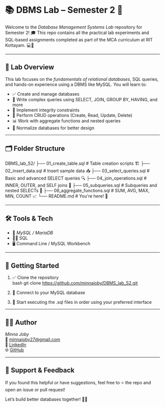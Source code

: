 # 📚 DBMS Lab – Semester 2 🚀

Welcome to the *Database Management Systems Lab* repository for Semester 2! 🎓 This repo contains all the practical lab experiments and SQL-based assignments completed as part of the MCA curriculum at RIT Kottayam. 💻📖

---

## 🧪 Lab Overview

This lab focuses on the *fundamentals of relational databases*, SQL queries, and hands-on experience using a DBMS like MySQL. You will learn to:

- ✅ Create and manage databases  
- 📌 Write complex queries using SELECT, JOIN, GROUP BY, HAVING, and more  
- 🔐 Implement integrity constraints  
- 💾 Perform CRUD operations (Create, Read, Update, Delete)  
- 📊 Work with aggregate functions and nested queries  
- 🔄 Normalize databases for better design  

---

## 🗂️ Folder Structure


DBMS_lab_S2/
├── 01_create_table.sql         # Table creation scripts 🏗️
├── 02_insert_data.sql          # Insert sample data 📥
├── 03_select_queries.sql       # Basic and advanced SELECT queries 🔍
├── 04_join_operations.sql      # INNER, OUTER, and SELF joins 🤝
├── 05_subqueries.sql           # Subqueries and nested SELECTs 🧩
├── 06_aggregate_functions.sql  # SUM, AVG, MAX, MIN, COUNT 📈
└── README.md                   # You're here! 🧾


---

## 🛠️ Tools & Tech

- 💽 *MySQL / MariaDB*
- 🧑‍💻 SQL
- 🖥️ Command Line / MySQL Workbench

---

## 🌱 Getting Started

1. ✅ Clone the repository  
   bash
   git clone https://github.com/minnajoby/DBMS_lab_S2.git
   

2. 🔌 Connect to your MySQL database

3. 🏁 Start executing the .sql files in order using your preferred interface

---

## 👩‍💻 Author

*Minna Joby*  
📧 [minnajoby27@gmail.com](mailto:minnajoby27@gmail.com)  
🔗 [LinkedIn](https://www.linkedin.com/in/minna-joby-0a8b8a275)  
🌐 [GitHub](https://github.com/minnajoby)

---

## 🌟 Support & Feedback

If you found this helpful or have suggestions, feel free to ⭐ the repo and open an issue or pull request!  

Let’s build better databases together! 🧠💾
